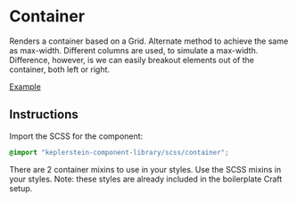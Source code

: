 # Container

Renders a container based on a Grid. Alternate method to achieve the same as max-width. Different columns are used, to simulate a max-width. Difference, however, is we can easily breakout elements out of the container, both left or right.

[Example](../examples/container.html)

## Instructions

Import the SCSS for the component:

```scss
@import "keplerstein-component-library/scss/container";
```

There are 2 container mixins to use in your styles. 
Use the SCSS mixins in your styles. Note: these styles are already included in the boilerplate Craft setup.

```scss

```


